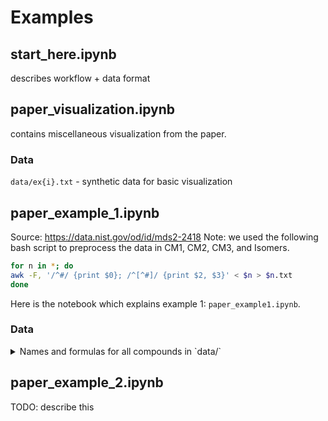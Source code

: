 # Examples

## start_here.ipynb

describes workflow + data format

## paper_visualization.ipynb

contains miscellaneous visualization from the paper.

### Data

`data/ex{i}.txt` - synthetic data for basic visualization

## paper_example_1.ipynb

Source: https://data.nist.gov/od/id/mds2-2418
Note: we used the following bash script to preprocess the data in CM1, CM2, CM3, and Isomers.

```bash
for n in *; do
awk -F, '/^#/ {print $0}; /^[^#]/ {print $2, $3}' < $n > $n.txt
done
```

Here is the notebook which explains example 1: `paper_example1.ipynb`.

### Data

<details>
<summary>
Names and formulas for all compounds in `data/`
</summary>
<code>
CM1,01,Acetyl norfentanyl,C13H18N2O,
CM1,02,Remifentanil,C20H28N2O5,
CM1,03,Acrylfentanyl,C22H26N2O,
CM1,04,p-Fluorobutyryl Fentanyl,C23H29FN2O,
CM1,05,Cyclopentyl Fentanyl,C25H32N2O,
CM1,06,3-Furanyl fentanyl,C24H26N2O2,
CM1,07,4-ANPP,C19H24N2,
CM1,08,U-49900,C18H26Cl2N2O,
CM1,09,Acetyl fentanyl,C21H26N2O,
CM1,10,4'-methyl Acetyl Fentanyl,C22H28N2O,
CM1,11,Carfentanil,C24H30N2O3,
CM1,12,p-Methoxyfentanyl,C23H30N2O2,
CM1,13,U-47700,C16H22Cl2N2O,
CM1,14,FIBF,C23H29FN2O,
CM1,15,p-Fluorofentanyl,C22H27FN2O,
CM1,16,Crotonyl Fentanyl,C23H28N2O,
CM1,17,Tetrahydrofuran Fentanyl ,C24H30N2O2,
CM1,18,U-48800,C17H24Cl2N2O,
CM1,19,trans-3-methyl Fentanyl,C23H30N2O,
CM1,20,Butyryl Fentanyl,C23H30N2O,
CM1,21,Valeryl Fentanyl,C24H32N2O,
CM1,22,_-Hydroxythiofentanyl,C20H26N2O2S,
CM1,23,Benzyl Fentanyl,C21H26N2O,
CM1,24,cis-3-methyl Fentanyl,C23N30N2O,
CM1,25,Cyclopropyl Fentanyl,C23H28N2O,
CM1,26,Methoxyacetyl Fentanyl,C22H28N2O2,
CM1,27,2-Furanyl fentanyl  ,C24H26N2O2,
CM1,28,Fentanyl,C22H28N2O,
CM2,01,N-Ethylbuphedrone,C12H17NO,
CM2,02,3-Ethylmethcathinone,C12H17NO,
CM2,03,4-Chloroethcathinone,C11H14ClNO,
CM2,04,"3,4-Methylenedioxy-N-isopropylcathinone",C13H17NO3,
CM2,05,Pentylone,C13H17NO3,
CM2,06,N-Butyl Pentylone,C16H23NO3,
CM2,07,3-Fluoromethcathinone,C10H12FN,
CM2,08,2-Ethylmethcathinone,C12H17NO,
CM2,09,"2,3-Dimethylmethcathinone",C12H17NO,
CM2,10,3-Chloroethcathinone,C11H14ClNO,
CM2,11,"2,3-Ethylone isomer",C12H15NO3,
CM2,12,"2,3-Pentylone",C13H17NO3,
CM2,13,"N,N-Dimethylpentylone",C14H19NO3,
CM2,14,2-Methyl-4'-(methylthio)-2-Morpholinopropiophenone,C15H21NO2S,
CM2,15,"2-Chloro-N,N-dimethylcathinone",C11H14ClNO,
CM2,16,"3,4-Methylenedioxyamphetamine",C10H13NO2,
CM2,17,4-Methylbuphedrone,C12H17NO,
CM2,18,4-Chlorobuphedrone,C11H14ClNO,
CM2,19,Methylone,C11H13NO3,
CM2,20,"3',4'-Methylenedioxy-N-tert-butylcathinone",C14H19NO3,
CM2,21,N-Ethylpentylone,C14H19NO3,
CM2,22,Naphyrone,C19H23NO,
CM2,23,Cathinone,C9H11NO,
CM2,24,Pentedrone,C12H17NO,
CM2,25,2-Chloroethcathinone,C11H14ClNO,
CM2,26,"3,4-Dimethylmethcathinone",C12H17NO,
CM2,27,MMDMA,C12H17NO3,
CM2,28,"3,4-Methylenedioxy-alpha-methylamino-isovalerapheronone",C13H17NO3,
CM2,29,MPHP,C17H25NO,
CM2,30,Flephedrone,C10H12FNO,
CM2,31,"4-Methyl-N,N-dimethylcathinone",C12H17NO,
CM2,32,"3-Chloro-N,N-dimethylcathinone",C11H14ClNO,
CM2,33,MePPP,C14H19NO,
CM2,34,"N,N-diethylpentylone",C16H23NO3,
CM2,35,p-Methoxyamphetamine,C10H15NO,
CM2,36,3-Methylbuphedrone,C12H17NO,
CM2,37,"3,4-Methylenedioxymethamphetamine",C22H15NO2,
CM2,38,Methedrone,C11H15NO2,
CM2,39,Ethylone,C12H15NO3,
CM2,40,Benzphetamine,C17H21N,
CM2,41,N-sec-butyl Pentylone,C16H23NO3,
CM2,43,"2,4-Dimethylmethcathinone",C12H17NO,
CM2,44,"4-Chloro-N,N-dimethylcathinone",C11H14ClNO,
CM2,45,N-Ethyl Hexedrone,C14H21NO,
CM2,46,_-PVP,C15H21NO,
CM2,47,_-Pyrrolidinohexanophenone,C16H23NO,
CM2,48,N-isobuytl Pentylone,C16H23NO3,
CM2,49,4-Methylmethcathinone,C11H15NO,
CM2,50,4-Chloromethcathinone,C10H12ClNO,
CM2,51,4-Ethylmethcathinone,C12H17NO,
CM2,52,4-Methyl-_-ethylaminopentiophenone,C14H21NO,
CM2,53,Butylone,C12H15NO3,
CM2,54,"3,4-Methylenedioxy-N-propylcathinone",C13H17NO3,
CM2,55,N-propyl Hexylone,C16H23NO3,
CM2,56,_-PBP,C15H21NO,
CM2,57,Dibutylone,C13H17NO3,
CM2,58,Eutylone,C13H17NO3,
CM2,59,3-Methylethecathinone,C12H17NO,
CM3,01,_-8-Tetrahydrocannabinol,C21H30O2,
CM3,02,UR-144,C21H29NO,
CM3,03,5-Fluoro-AMB,C19H26FN3O3,
CM3,04,JWH-302,C22H25NO2,
CM3,05,JWH-073,C23H21NO,
CM3,06,5-Fluoro-AKB48,C20H30FN3O,
CM3,07,5-Fluoro ADBICA,C20H28FN3O2,
CM3,08,MAM2201,C25H24FNO,
CM3,09,2-Fluoro-ADB,C20H28FN3O3,
CM3,10,PX2,C22H25FN4O2,
CM3,11,EMB-FUBINACA,C22H24FN3O3,
CM3,12,MMB2201,C20H27FN2O3,
CM3,13,AB-CHMINACA,C20H28N4O2,
CM3,14,AB-FUBINACA isomer 1,C20H21FN4O2,
CM3,15,THJ,C22H22N4O,
CM3,16,NM2201,C24H22FNO2,
CM3,17,_-9-Tetrahydrocannabinol,C21H30O2,
CM3,18,3-Fluoro-ADB,C20H28FN3O3,
CM3,19,ADB-PINACA,C19H28N4O2,
CM3,20,JWH-203,C21H22ClNO,
CM3,21,5-Fluoro-MDMB-PICA,C21H29FN2O3,
CM3,22,THJ2201,C23H21FN2O,
CM3,23,AB-7-FUBAICA,C20H21FN4O2,
CM3,24,JWH-210,C26H27NO,
CM3,25,Cannabinol,C21H26O2,
CM3,26,XLR11,C21H28FNO,
CM3,27,MMB-FUBINACA,C21H22FN3O3,
CM3,28,JWH-250,C22H25NO2,
CM3,29,JWH-201,C22H25NO2,
CM3,30,MDMB-CHMICA,C23H32N2O3,
CM3,31,4-Cyano-CUMYL-BUTINACA,C22H24N4O,
CM3,32,"CP 47,497",C21H34O2,
CM3,33,4-Fluoro-ADB,C20H28FN3O3,
CM3,34,FUB-AMB,C21H22FN3O3,
CM3,35,AKB48,C23H31N3O,
CM3,36,AM2201 benzimidazole analog,C23H21FN2O,
CM3,37,AB-FUBINACA isomer 2,C20H21FN4O2,
CM3,38,JWH-122 N-(4-pentenyl) analog,C25H25NO,
CM3,39,5-Chloro-AKB48,C20H30ClN3O,
CM3,40,"CP 47,497-C8-homolog",C21H34O2,
CM3,41,AB-PINACA,C18H26N4O2,
CM3,42,AB-FUBINACA 2'-indazole isomer,C20H21FN4O2,
CM3,43,ADB-CHMINACA,C21H30N4O2,
CM3,44,AB-FUBINACA,C20H21FN4O2,
CM3,45,JWH-122,C25H25NO,
CM3,46,JWH-081,C25H25NO2,
CM3,47,APP-CHMINACA,C24H28N4O2,
CM3,48,FDU-PB-22,C26H18FNO2,
CM3,49,JWH-018,C24H23NO,
Isomers,01,3-Fluoromethamphetamine,C10H14FNO3,
Isomers,05,2-Fluoromethamphetamine,C10H14FN,
Isomers,06,Cannabichromene,C21H30O2,
Isomers,09,Phentermine,C10H15N,
Isomers,10,delta-8-THC,C21H30O2,
Isomers,12,LSD,C20H25N3O,
Isomers,13,Methamphetamine,C10H15N,
Isomers,14,delta-9-THC,C21H30O2,
Isomers,15,o-FBF,C23H29FN2O,
</code>
</details>

## paper_example_2.ipynb

TODO: describe this
